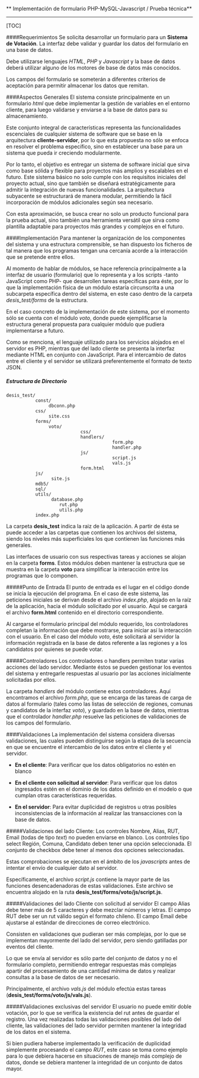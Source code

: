 ** Implementación de formulario PHP-MySQL-Javascript / Prueba técnica**

------------

[TOC]

####Requerimientos
Se solicita desarrollar un formulario para un **Sistema de Votación**. La interfaz debe validar y guardar los datos del formulario en una base de datos.

Debe utilizarse lenguajes *HTML*, *PHP* y *Javascript* y la base de datos deberá utilizar alguno de los motores de base de datos más conocidos.

Los campos del formulario se someterán a diferentes criterios de aceptación para permitir almacenar los datos que remitan.


####Aspectos Generales
El sistema consiste principalmente en un formulario *html* que debe implementar la gestión de variables en el entorno cliente, para luego validarse y enviarse a la base de datos para su almacenamiento.

Este conjunto integral de características representa las funcionalidades escenciales de cualquier sistema de software que se base en la arquitectura **cliente-servidor**, por lo que esta propuesta no sólo se enfoca en resolver el problema específico, sino en establecer una base para un sistema que pueda ir creciendo modularmente.

Por lo tanto, el objetivo es entregar un sistema de software inicial que sirva como base sólida y flexible para proyectos más amplios y escalables en el futuro. Este sistema básico no solo cumple con los requisitos iniciales del proyecto actual, sino que también se diseñará estratégicamente para admitir la integración de nuevas funcionalidades. La arquitectura subyacente se estructurará de manera modular, permitiendo la fácil incorporación de módulos adicionales según sea necesario.

Con esta aproximación, se busca crear no solo un producto funcional para la prueba actual, sino también una herramienta versátil que sirva como plantilla adaptable para proyectos más grandes y complejos en el futuro.


####Implementación
Para mantener la organización de los componentes del sistema y una estructura comprensible, se han dispuesto los ficheros de tal manera que los programas tengan una cercanía acorde a la interacción que se pretende entre ellos.

Al momento de hablar de módulos, se hace referencia principalmente a la interfaz de usuario (formulario) que lo representa y a los scripts -tanto JavaScript como PHP- que desarrollen tareas específicas para éste, por lo que la implementación física de un módulo estaría circunscrita a una subcarpeta específica dentro del sistema, en este caso dentro de la carpeta *desis_test/forms* de la estructura.

En el caso concreto de la implementación de este sistema, por el momento sólo se cuenta con el módulo *voto*, donde puede ejemplificarse la estructura general propuesta para cualquier módulo que pudiera implementarse a futuro.

Como se menciona, el lenguaje utilizado para los servicios alojados en el servidor es PHP, mientras que del lado cliente se presenta la interfaz mediante HTML en conjunto con JavaScript. Para el intercambio de datos entre el cliente y el servidor se utilizará preferentemente el formato de texto JSON.


##### Estructura de Directorio

    desis_test/
               const/
			   		dbconn.php
               css/
			   		site.css
               forms/
			   		voto/
								css/
								handlers/
											form.php
											handler.php
								js/
											script.js
											vals.js
								form.html
               js/
			   		 site.js
               mdb5/
               sql/
               utils/
			   		 database.php
						rut.php
						utils.php
               index.php


La carpeta **desis_test** indica la raiz de la aplicación. A partir de ésta se puede acceder a las carpetas que contienen los archivos del sistema, siendo los niveles más superficiales los que contienen las funciones más generales.

Las interfaces de usuario con sus respectivas tareas y acciones se alojan en la carpeta **forms**. Estos módulos deben mantener la estructura que se muestra en la carpeta **voto** para simplificar la interacción entre los programas que lo componen.

#####Punto de Entrada
El punto de entrada es el lugar en el código donde se inicia la ejecución del programa. En el caso de este sistema, las peticiones iniciales se derivan desde el archivo *index.php*, alojado en la raíz de la aplicación, hacia el módulo solicitado por el usuario. Aquí se cargará el archivo **form.html** contenido en el directorio correspondiente.

Al cargarse el formulario principal del módulo requerido, los controladores completan la información que debe mostrarse, para iniciar así la interacción con el usuario. En el caso del módulo *voto*, éste solicitará al servidor la información registrada en la base de datos referente a las regiones y a los candidatos por quienes se puede votar.

#####Controladores
Los controladores o handlers permiten tratar varias acciones del lado servidor. Mediante éstos se pueden gestionar los eventos del sistema y entregarle respuestas al usuario por las acciones inicialmente solicitadas por ellos.

La carpeta *handlers* del módulo contiene estos controladores. Aquí encontramos el archivo *form.php*, que se encarga de las tareas de carga de datos al formulario (tales como las listas de selección de regiones, comunas y candidatos de la interfaz *voto*), y guardado en la base de datos, mientras que el controlador *handler.php* resuelve las peticiones de validaciones de los campos del formulario.

####Validaciones
La implementación del sistema considera diversas validaciones, las cuales pueden distinguirse según la etapa de la secuencia en que se encuentre el intercambio de los datos entre el cliente y el servidor.

- **En el cliente**: Para verificar que los datos obligatorios no estén en blanco

- **En el cliente con solicitud al servidor**: Para verificar que los datos ingresados estén en el dominio de los datos definido en el modelo o que cumplan otras características requeridas.

- **En el servidor**: Para evitar duplicidad de registros u otras posibles inconsistencias de la información al realizar las transacciones con la base de datos.

#####Validaciones del lado Cliente:
	Los controles Nombre, Alias, RUT, Email (todas de tipo *text*) no pueden enviarse en blanco. 
	Los controles tipo select Región, Comuna, Candidato deben tener una opción seleccionada.
	El conjunto de checkbox debe tener al menos dos opciones seleccionadas.

Estas comprobaciones se ejecutan en el ámbito de los *javascripts* antes de intentar el envío de cualquier dato al servidor.

Específicamente, el archivo *script.js* contiene la mayor parte de las funciones desencadenadoras de estas validaciones. Este archivo se encuentra alojado en la ruta **desis_test/forms/voto/js/script.js**.
	

#####Validaciones del lado Cliente con solicitud al servidor
	El campo Alias debe tener más de 5 caracteres y debe mezclar números y letras.
	El campo RUT debe ser un rut válido según el formato chileno.
	El campo Email debe ajustarse al estándar de direcciones de correo electrónico.

Consisten en validaciones que pudieran ser más complejas, por lo que se implementan mayormente del lado del servidor, pero siendo gatilladas por eventos del cliente.

Lo que se envía al servidor es sólo parte del conjunto de datos y no el formulario completo, permitiendo entregar respuestas más complejas apartir del procesamiento de una cantidad mínima de datos y realizar consultas a la base de datos de ser necesario.

Principalmente, el archivo *vals.js* del módulo efectúa estas tareas (**desis_test/forms/voto/js/vals.js**).

#####Validaciones exclusivas del servidor
	El usuario no puede emitir doble votación, por lo que se verifica la existencia del rut antes de guardar el registro.
Una vez realizadas todas las validaciones posibles del lado del cliente, las validaciones del lado servidor permiten mantener la integridad de los datos en el sistema.

Si bien pudiera haberse implementado la verificación de duplicidad simplemente procesando el campo *RUT*, este caso se toma como ejemplo para lo que debiera hacerse en situaciones de manejo más complejo de datos, donde se debiera mantener la integridad de un conjunto de datos mayor.

